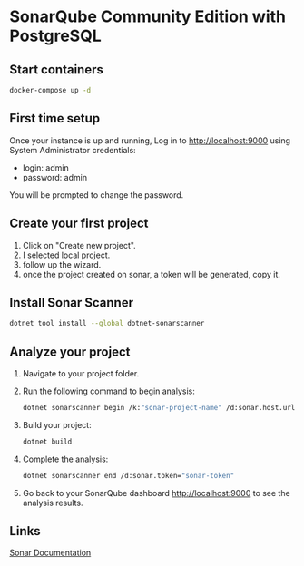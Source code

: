 # SonarQube Community Edition with PostgreSQL

## Start containers

```bash
docker-compose up -d
```

## First time setup

Once your instance is up and running, Log in to [http://localhost:9000](http://localhost:9000) using System Administrator credentials:

- login: admin
- password: admin

You will be prompted to change the password.

## Create your first project

1. Click on "Create new project".
2. I selected local project.
3. follow up the wizard.
4. once the project created on sonar, a token will be generated, copy it.

## Install Sonar Scanner

```sh
dotnet tool install --global dotnet-sonarscanner
```

## Analyze your project

1. Navigate to your project folder.
2. Run the following command to begin analysis:

    ```sh
    dotnet sonarscanner begin /k:"sonar-project-name" /d:sonar.host.url="http://localhost:9000"  /d:sonar.token="sonar-token"
    ```

3. Build your project:

    ```sh
    dotnet build
    ```

4. Complete the analysis:

    ```sh
    dotnet sonarscanner end /d:sonar.token="sonar-token"
    ```

5. Go back to your SonarQube dashboard [http://localhost:9000](http://localhost:9000) to see the analysis results.

## Links

[Sonar Documentation](https://docs.sonarsource.com/sonarqube-community-build/try-out-sonarqube/)
